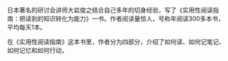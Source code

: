 日本著名的研讨会讲师大岩俊之结合自己多年的切身经验，写了《实用性阅读指南：把读到的知识转化为能力》一书。作者阅读量惊人，号称年阅读300多本书，平均每天1本。

在《实用性阅读指南》这本书里，作者分为四部分，介绍了如何读、如何记笔记、如何记忆和如何行动，

<!--stackedit_data:
eyJoaXN0b3J5IjpbLTE2NDY3MTU5NDksMTExNDk4Njg5OCwtMT
UxNjk0ODI4MCwxMTQ1OTA1MDMwLC04MzU5ODM0NDgsNzc3OTY3
OTMxXX0=
-->
